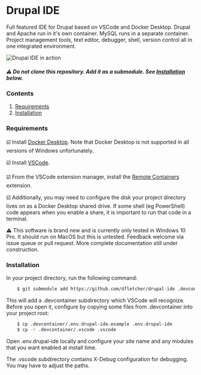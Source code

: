 # Drupal IDE

Full featured IDE for Drupal based on VSCode and Docker Desktop. Drupal and Apache run in it's own container. MySQL runs in a separate container. Project management tools, text editor, debugger, shell, version control all in one integrated environment.

![Drupal IDE in action](https://i.imgur.com/iXh5SiU.png)

##### :warning: Do not clone this repository. Add it as a submodule.  See [Installation](#installation) below.

### Contents

1. [Requirements](#requirements)
1. [Installation](#installation)


### Requirements
:ballot_box_with_check:  Install [Docker Desktop](https://www.docker.com/products/docker-desktop). Note that Docker Desktop is not supported in all versions of Windows unfortunately.

:ballot_box_with_check: Install [VSCode](https://code.visualstudio.com/).

:ballot_box_with_check: From the VSCode extension manager, install the [Remote Containers](https://marketplace.visualstudio.com/items?itemName=ms-vscode-remote.remote-containers) extension.

:ballot_box_with_check: Additionally, you may need to configure the disk your project directory lives on as a Docker Desktop shared drive. If some shell (eg PowerShell) code appears when you enable a share, it is important to run that code in a terminal.

:warning: This software is brand new and is currently only tested in Windows 10 Pro. It should run on MacOS but this is untested. Feedback welcome via issue queue or pull request. More complete documentation still under construction.


### Installation

In your project directory, run the following command:

```bash
    $ git submodule add https://github.com/dfletcher/drupal-ide .devcontainer
```

This will add a .devcontainer subdirectory which VSCode will recognize. Before you open it, configure by copying some files from .devcontainer into your project root:

```bash
    $ cp .devcontainer/.env.drupal-ide.example .env.drupal-ide
    $ cp -r .devcontainer/.vscode .vscode
```
Open .env.drupal-ide locally and configure your site name and any modules that you want enabled at install time.

The .vscode subdirectory contains X-Debug configuration for debugging. You may have to adjust the paths.
